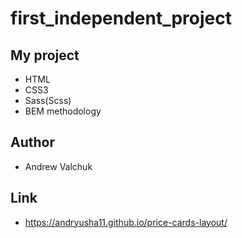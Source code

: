# first_independent_project

## My project

- HTML
- CSS3
- Sass(Scss)
- BEM methodology

## Author

- Andrew Valchuk

## Link

- https://andryusha11.github.io/price-cards-layout/
